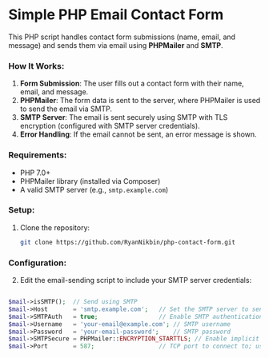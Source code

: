 # Simple PHP Email Contact Form

This PHP script handles contact form submissions (name, email, and message) and sends them via email using **PHPMailer** and **SMTP**.

### How It Works:
1. **Form Submission**: The user fills out a contact form with their name, email, and message.
2. **PHPMailer**: The form data is sent to the server, where PHPMailer is used to send the email via SMTP.
3. **SMTP Server**: The email is sent securely using SMTP with TLS encryption (configured with SMTP server credentials).
4. **Error Handling**: If the email cannot be sent, an error message is shown.

### Requirements:
- PHP 7.0+
- PHPMailer library (installed via Composer)
- A valid SMTP server (e.g., `smtp.example.com`)

### Setup:
1. Clone the repository:
   ```bash
   git clone https://github.com/RyanNikbin/php-contact-form.git

### Configuration:
2. Edit the email-sending script to include your SMTP server credentials:

```php

$mail->isSMTP();  // Send using SMTP
$mail->Host       = 'smtp.example.com';   // Set the SMTP server to send through
$mail->SMTPAuth   = true;                 // Enable SMTP authentication
$mail->Username   = 'your-email@example.com'; // SMTP username
$mail->Password   = 'your-email-password';    // SMTP password
$mail->SMTPSecure = PHPMailer::ENCRYPTION_STARTTLS; // Enable implicit TLS encryption
$mail->Port       = 587;                  // TCP port to connect to; use 587 for STARTTLS
